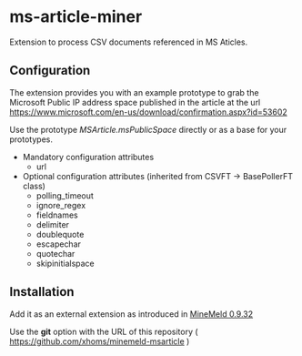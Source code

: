 # ms-article-miner
Extension to process CSV documents referenced in MS Aticles.

## Configuration
The extension provides you with an example prototype to grab the Microsoft Public IP address space published in the article at the url <https://www.microsoft.com/en-us/download/confirmation.aspx?id=53602>

Use the prototype *MSArticle.msPublicSpace* directly or as a base for your prototypes.

- Mandatory configuration attributes
  - url
- Optional configuration attributes (inherited from CSVFT -> BasePollerFT class)
  - polling_timeout
  - ignore_regex
  - fieldnames
  - delimiter
  - doublequote
  - escapechar
  - quotechar
  - skipinitialspace
  
## Installation

Add it as an external extension as introduced in [MineMeld 0.9.32](https://live.paloaltonetworks.com/t5/MineMeld-Discussions/What-s-new-in-MineMeld-0-9-32/td-p/141261 "What's new in MineMeld 0.9.32")

Use the **git** option with the URL of this repository ( https://github.com/xhoms/minemeld-msarticle )